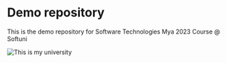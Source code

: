 # Demo repository
This is the demo repository for Software Technologies Mya 2023 Course @ Softuni

<img src="https://encrypted-tbn0.gstatic.com/images?q=tbn:ANd9GcQp97s4UeXQXCOGzYl-uOyvp0cIhBFA8SPw8R-FvQhOFg&s" alt="This is my university" />

